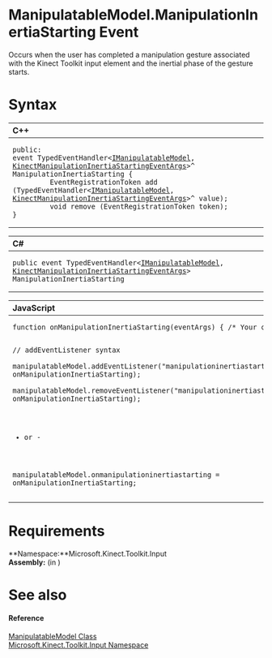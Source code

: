 ManipulatableModel.ManipulationInertiaStarting Event  
====================================================  

Occurs when the user has completed a manipulation gesture associated with the Kinect Toolkit input element and the inertial phase of the gesture starts.<span id="syntaxSection"></span>

Syntax  
======  

<table>
<colgroup>
<col width="100%" />
</colgroup>
<thead>
<tr class="header">
<th align="left">C++</th>
</tr>
</thead>
<tbody>
<tr class="odd">
<td align="left"><pre><code>public:  
event TypedEventHandler&lt;<a href="../../IManipulatableModel.md">IManipulatableModel</a>, <a href="../../../Kinect.Input/KinectManipulationInerti.md">KinectManipulationInertiaStartingEventArgs</a>&gt;^ ManipulationInertiaStarting {  
         EventRegistrationToken add (TypedEventHandler&lt;<a href="../../IManipulatableModel.md">IManipulatableModel</a>, <a href="../../../Kinect.Input/KinectManipulationInerti.md">KinectManipulationInertiaStartingEventArgs</a>&gt;^ value);  
         void remove (EventRegistrationToken token);  
}</code></pre></td>
</tr>
</tbody>
</table>

<table>
<colgroup>
<col width="100%" />
</colgroup>
<thead>
<tr class="header">
<th align="left">C#</th>
</tr>
</thead>
<tbody>
<tr class="odd">
<td align="left"><pre><code>public event TypedEventHandler&lt;<a href="../../IManipulatableModel.md">IManipulatableModel</a>, <a href="../../../Kinect.Input/KinectManipulationInerti.md">KinectManipulationInertiaStartingEventArgs</a>&gt; ManipulationInertiaStarting</code></pre></td>
</tr>
</tbody>
</table>

<table>
<colgroup>
<col width="100%" />
</colgroup>
<thead>
<tr class="header">
<th align="left">JavaScript</th>
</tr>
</thead>
<tbody>
<tr class="odd">
<td align="left"><pre><code>function onManipulationInertiaStarting(eventArgs) { /* Your code */ }  

// addEventListener syntax  
manipulatableModel.addEventListener(&quot;manipulationinertiastarting&quot;, onManipulationInertiaStarting);  
manipulatableModel.removeEventListener(&quot;manipulationinertiastarting&quot;, onManipulationInertiaStarting);  

- or -  

manipulatableModel.onmanipulationinertiastarting = onManipulationInertiaStarting;</code></pre></td>
</tr>
</tbody>
</table>

<span id="requirements"></span>

Requirements  
============  

**Namespace:**Microsoft.Kinect.Toolkit.Input  
**Assembly:** (in )  

<span id="ID4EX"></span>

See also  
========  

<span id="ID4EZ"></span>
#### Reference  

[ManipulatableModel Class](../../ManipulatableModel_Class.md)  
 [Microsoft.Kinect.Toolkit.Input Namespace](../../../Kinect.Toolkit.Input.md)  



<!--Please do not edit the data in the comment block below.-->
<!--
TOCTitle : ManipulationInertiaStarting Event
RLTitle : ManipulatableModel.ManipulationInertiaStarting Event
KeywordK : ManipulationInertiaStarting event
KeywordK : ManipulatableModel.ManipulationInertiaStarting event
KeywordF : Microsoft.Kinect.Toolkit.Input.ManipulatableModel.ManipulationInertiaStarting
KeywordF : ManipulatableModel.ManipulationInertiaStarting
KeywordF : ManipulationInertiaStarting
KeywordF : Microsoft.Kinect.Toolkit.Input.ManipulatableModel.ManipulationInertiaStarting
KeywordA : E:Microsoft.Kinect.Toolkit.Input.ManipulatableModel.ManipulationInertiaStarting
AssetID : E:Microsoft.Kinect.Toolkit.Input.ManipulatableModel.ManipulationInertiaStarting
Locale : en-us
CommunityContent : 1
APIType : Managed
APILocation : 
APIName : Microsoft.Kinect.Toolkit.Input.ManipulatableModel.ManipulationInertiaStarting
TargetOS : Windows
TopicType : kbSyntax
DevLang : VB
DevLang : CSharp
DevLang : JavaScript
DevLang : C++
DocSet : K4Wv2
ProjType : K4Wv2Proj
Technology : Kinect for Windows
Product : Kinect for Windows SDK v2
productversion : 20
-->
